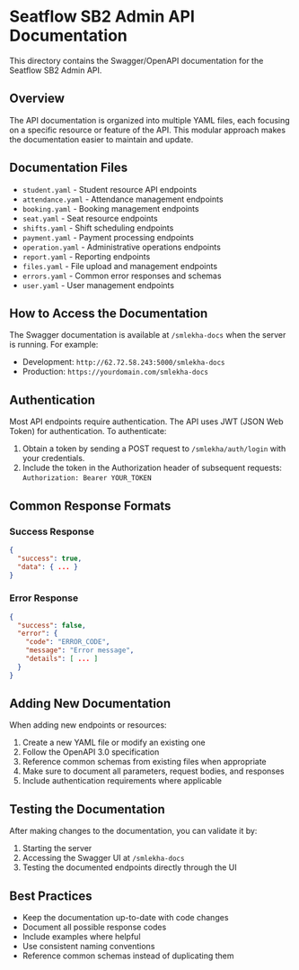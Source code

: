 # Seatflow SB2 Admin API Documentation

This directory contains the Swagger/OpenAPI documentation for the Seatflow SB2 Admin API.

## Overview

The API documentation is organized into multiple YAML files, each focusing on a specific resource or feature of the API. This modular approach makes the documentation easier to maintain and update.

## Documentation Files

- `student.yaml` - Student resource API endpoints
- `attendance.yaml` - Attendance management endpoints
- `booking.yaml` - Booking management endpoints
- `seat.yaml` - Seat resource endpoints
- `shifts.yaml` - Shift scheduling endpoints
- `payment.yaml` - Payment processing endpoints
- `operation.yaml` - Administrative operations endpoints
- `report.yaml` - Reporting endpoints
- `files.yaml` - File upload and management endpoints
- `errors.yaml` - Common error responses and schemas
- `user.yaml` - User management endpoints

## How to Access the Documentation

The Swagger documentation is available at `/smlekha-docs` when the server is running. For example:

- Development: `http://62.72.58.243:5000/smlekha-docs`
- Production: `https://yourdomain.com/smlekha-docs`

## Authentication

Most API endpoints require authentication. The API uses JWT (JSON Web Token) for authentication. To authenticate:

1. Obtain a token by sending a POST request to `/smlekha/auth/login` with your credentials.
2. Include the token in the Authorization header of subsequent requests: `Authorization: Bearer YOUR_TOKEN`

## Common Response Formats

### Success Response

```json
{
  "success": true,
  "data": { ... }
}
```

### Error Response

```json
{
  "success": false,
  "error": {
    "code": "ERROR_CODE",
    "message": "Error message",
    "details": [ ... ]
  }
}
```

## Adding New Documentation

When adding new endpoints or resources:

1. Create a new YAML file or modify an existing one
2. Follow the OpenAPI 3.0 specification
3. Reference common schemas from existing files when appropriate
4. Make sure to document all parameters, request bodies, and responses
5. Include authentication requirements where applicable

## Testing the Documentation

After making changes to the documentation, you can validate it by:

1. Starting the server
2. Accessing the Swagger UI at `/smlekha-docs`
3. Testing the documented endpoints directly through the UI

## Best Practices

- Keep the documentation up-to-date with code changes
- Document all possible response codes
- Include examples where helpful
- Use consistent naming conventions
- Reference common schemas instead of duplicating them 